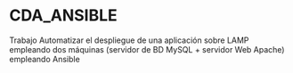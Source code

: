 # CDA_ANSIBLE
Trabajo Automatizar el despliegue de una aplicación sobre LAMP empleando dos máquinas (servidor de BD MySQL + servidor Web Apache) empleando Ansible
